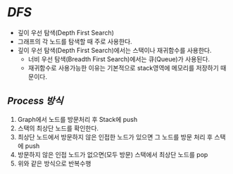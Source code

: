 # <em> DFS </em>

- 깊이 우선 탐색(Depth First Search)
- 그래프의 각 노드를 탐색할 때 주로 사용한다.
- 깊이 우선 탐색(Depth First Search)에서는 스택이나 재귀함수를 사용한다.
  - 너비 우선 탐색(Breadth First Search)에서는 큐(Queue)가 사용된다.
  - 재귀함수로 사용가능한 이유는 기본적으로 stack영역에 메모리를 저장하기 때문이다.

## <em> Process 방식 </em>

1. Graph에서 노드를 방문처리 후 Stack에 push
2. 스택의 최상단 노드를 확인한다.
3. 최상단 노드에서 방문하지 않은 인접한 노드가 있으면 그 노드를 방문 처리 후 스택에 push
4. 방문하지 않은 인접 노드가 없으면(모두 방문) 스택에서 최상단 노드를 pop
5. 위와 같은 방식으로 반복수행
